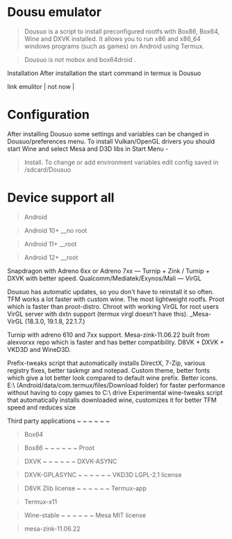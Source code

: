 # Dousu emulator
>Dousuo is a script to install preconfigured rootfs with Box86, Box64, Wine and DXVK installed. It allows you to run x86 and x86_64 windows programs (such as games) on Android using Termux.

>Dousuo is not mobox and box64droid .

Installation
After installation the start command in termux is Dousuo 

link emulitor 
| not now |

# Configuration
After installing Dousuo some settings and variables can be changed in Dousuo/preferences menu. To install Vulkan/OpenGL drivers you should start Wine and select Mesa and D3D libs in Start Menu -
> Install. To change or add environment variables edit config saved in /sdcard/Dousuo


# Device support all 
>Android

>Android 10+ __no root 

>Android 11+ __root

>Android 12+ __root



Snapdragon with Adreno 6xx or Adreno 7xx — 
Turnip + Zink / Turnip + DXVK with better speed.
Qualcomm/Mediatek/Exynos/Mali — VirGL


Dousuo has automatic updates, so you don't have to reinstall it so often.
TFM works a lot faster with custom wine.
The most lightweight rootfs.
Proot which is faster than proot-distro.
Chroot with working VirGL for root users
VirGL server with dxtn support (termux virgl doesn't have this). _Mesa-VirGL 
(18.3.0, 19.1.8, 22.1.7.)

Turnip with adreno 610 and 7xx support. Mesa-zink-11.06.22 built from alexvorxx repo which is faster and has better compatibility. D8VK + DXVK + VKD3D and 
WineD3D.

Prefix-tweaks script that automatically installs DirectX, 7-Zip, various registry fixes, better taskmgr and notepad. Custom theme, better fonts which give a lot better look compared to default wine prefix. Better icons. E:\ (Android/data/com.termux/files/Download folder) for faster performance without having to copy games to C:\ drive
Experimental wine-tweaks script that automatically installs downloaded wine, customizes it for better TFM speed and reduces size


Third party applications
~ ~ ~ ~ ~ ~
>Box64 

>Box86 
~ ~ ~ ~ ~ ~
>Proot 

>DXVK 
~ ~ ~ ~ ~ ~
>DXVK-ASYNC

>DXVK-GPLASYNC
~ ~ ~ ~ ~ ~
>VKD3D LGPL-2.1 license

>D8VK Zlib license
 ~ ~ ~ ~ ~ ~
>Termux-app 

>Termux-x11 

>Wine-stable 
~ ~ ~ ~ ~ ~
>Mesa MIT license

>mesa-zink-11.06.22
